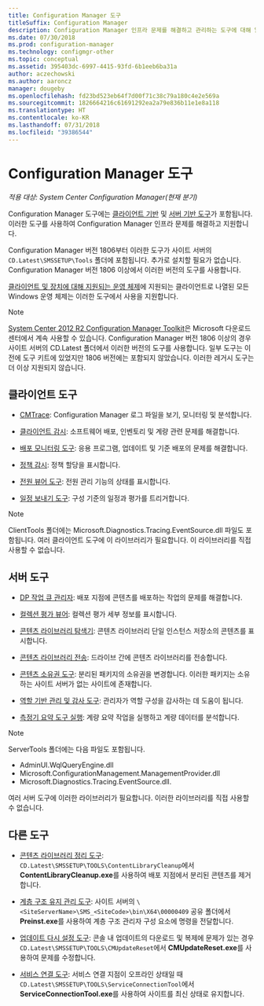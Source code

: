 ```yaml
---
title: Configuration Manager 도구
titleSuffix: Configuration Manager
description: Configuration Manager 인프라 문제를 해결하고 관리하는 도구에 대해 알아봅니다.
ms.date: 07/30/2018
ms.prod: configuration-manager
ms.technology: configmgr-other
ms.topic: conceptual
ms.assetid: 395403dc-6997-4415-93fd-6b1eeb6ba31a
author: aczechowski
ms.author: aaroncz
manager: dougeby
ms.openlocfilehash: fd23bd523eb64f7d00f71c38c79a180c4e2e569a
ms.sourcegitcommit: 1826664216c61691292ea2a79e836b11e1e8a118
ms.translationtype: HT
ms.contentlocale: ko-KR
ms.lasthandoff: 07/31/2018
ms.locfileid: "39386544"
---
```

# <a name="configuration-manager-tools"></a>Configuration Manager 도구

*적용 대상: System Center Configuration Manager(현재 분기)*

Configuration Manager 도구에는 [클라이언트 기반](#client-tools) 및 [서버 기반 도구](#server-tools)가 포함됩니다. 이러한 도구를 사용하여 Configuration Manager 인프라 문제를 해결하고 지원합니다. 

Configuration Manager 버전 1806부터 이러한 도구가 사이트 서버의 `CD.Latest\SMSSETUP\Tools` 폴더에 포함됩니다. 추가로 설치할 필요가 없습니다.<!--1357145--> Configuration Manager 버전 1806 이상에서 이러한 버전의 도구를 사용합니다.

[클라이언트 및 장치에 대해 지원되는 운영 체제](https://docs.microsoft.com/sccm/core/plan-design/configs/supported-operating-systems-for-clients-and-devices)에 지원되는 클라이언트로 나열된 모든 Windows 운영 체제는 이러한 도구에서 사용을 지원합니다.

> [!Note]  
> [System Center 2012 R2 Configuration Manager Toolkit](https://www.microsoft.com/en-us/download/details.aspx?id=50012)은 Microsoft 다운로드 센터에서 계속 사용할 수 있습니다. Configuration Manager 버전 1806 이상의 경우 사이트 서버의 CD.Latest 폴더에서 이러한 버전의 도구를 사용합니다. 일부 도구는 이전에 도구 키트에 있었지만 1806 버전에는 포함되지 않았습니다. 이러한 레거시 도구는 더 이상 지원되지 않습니다.


## <a name="client-tools"></a>클라이언트 도구

- [CMTrace](/sccm/core/support/cmtrace): Configuration Manager 로그 파일을 보기, 모니터링 및 분석합니다.  

- [클라이언트 감시](/sccm/core/support/clispy): 소프트웨어 배포, 인벤토리 및 계량 관련 문제를 해결합니다.

- [배포 모니터링 도구](/sccm/core/support/deployment-monitoring-tool): 응용 프로그램, 업데이트 및 기준 배포의 문제를 해결합니다.  

- [정책 감시](/sccm/core/support/policy-spy): 정책 할당을 표시합니다.  

- [전원 뷰어 도구](/sccm/core/support/power-viewer-tool): 전원 관리 기능의 상태를 표시합니다.  

- [일정 보내기 도구](/sccm/core/support/send-schedule-tool): 구성 기준의 일정과 평가를 트리거합니다.  

> [!Note]  
> ClientTools 폴더에는 Microsoft.Diagnostics.Tracing.EventSource.dll 파일도 포함됩니다. 여러 클라이언트 도구에 이 라이브러리가 필요합니다. 이 라이브러리를 직접 사용할 수 없습니다.  


## <a name="server-tools"></a>서버 도구

- [DP 작업 큐 관리자](/sccm/core/support/dp-job-manager): 배포 지점에 콘텐츠를 배포하는 작업의 문제를 해결합니다.  

- [컬렉션 평가 뷰어](/sccm/core/support/ceviewer): 컬렉션 평가 세부 정보를 표시합니다.  

- [콘텐츠 라이브러리 탐색기](/sccm/core/support/content-library-explorer): 콘텐츠 라이브러리 단일 인스턴스 저장소의 콘텐츠를 표시합니다.  

- [콘텐츠 라이브러리 전송](/sccm/core/support/content-library-transfer): 드라이브 간에 콘텐츠 라이브러리를 전송합니다.  

- [콘텐츠 소유권 도구](/sccm/core/support/content-ownership-tool): 분리된 패키지의 소유권을 변경합니다. 이러한 패키지는 소유하는 사이트 서버가 없는 사이트에 존재합니다.  

- [역할 기반 관리 및 감사 도구](/sccm/core/support/rbaviewer): 관리자가 역할 구성을 감사하는 데 도움이 됩니다.  

- [측정기 요약 도구 실행](/sccm/core/support/run-meter-summ): 계량 요약 작업을 실행하고 계량 데이터를 분석합니다.

> [!Note]  
> ServerTools 폴더에는 다음 파일도 포함됩니다. 
> - AdminUI.WqlQueryEngine.dll
> - Microsoft.ConfigurationManagement.ManagementProvider.dll
> - Microsoft.Diagnostics.Tracing.EventSource.dll. 
>
> 여러 서버 도구에 이러한 라이브러리가 필요합니다. 이러한 라이브러리를 직접 사용할 수 없습니다.  



## <a name="other-tools"></a>다른 도구

- [콘텐츠 라이브러리 정리 도구](/sccm/core/plan-design/hierarchy/content-library-cleanup-tool): `CD.Latest\SMSSETUP\TOOLS\ContentLibraryCleanup`에서 **ContentLibraryCleanup.exe**를 사용하여 배포 지점에서 분리된 콘텐츠를 제거합니다.  

- [계층 구조 유지 관리 도구](/sccm/core/servers/manage/hierarchy-maintenance-tool-preinst.exe): 사이트 서버의 `\<SiteServerName>\SMS_<SiteCode>\bin\X64\00000409` 공유 폴더에서 **Preinst.exe**를 사용하여 계층 구조 관리자 구성 요소에 명령을 전달합니다.  

- [업데이트 다시 설정 도구](/sccm/core/servers/manage/update-reset-tool): 콘솔 내 업데이트의 다운로드 및 복제에 문제가 있는 경우 `CD.Latest\SMSSETUP\TOOLS\CMUpdateReset`에서 **CMUpdateReset.exe**를 사용하여 문제를 수정합니다.  

- [서비스 연결 도구](/sccm/core/servers/manage/use-the-service-connection-tool): 서비스 연결 지점이 오프라인 상태일 때 `CD.Latest\SMSSETUP\TOOLS\ServiceConnectionTool`에서 **ServiceConnectionTool.exe**를 사용하여 사이트를 최신 상태로 유지합니다.  
